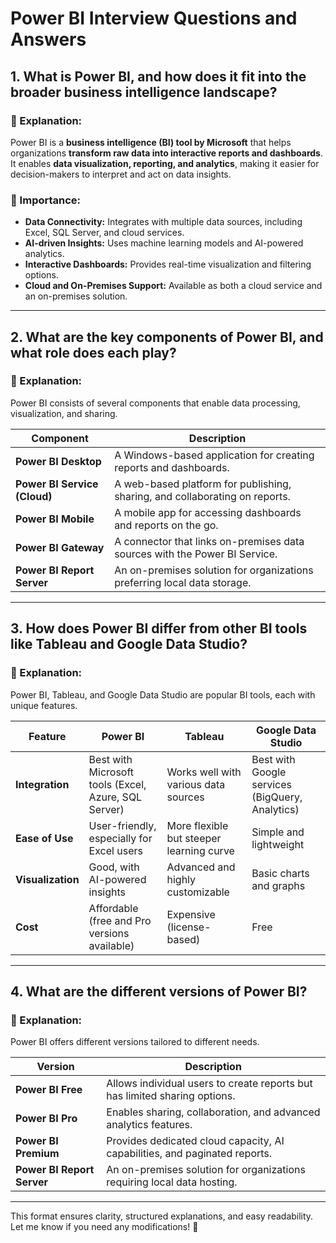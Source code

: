 # Power BI Interview Questions and Answers  

## 1. What is Power BI, and how does it fit into the broader business intelligence landscape?  

### 🔹 Explanation:  
Power BI is a **business intelligence (BI) tool by Microsoft** that helps organizations **transform raw data into interactive reports and dashboards**. It enables **data visualization, reporting, and analytics**, making it easier for decision-makers to interpret and act on data insights.  

### 🔹 Importance:  
- **Data Connectivity:** Integrates with multiple data sources, including Excel, SQL Server, and cloud services.  
- **AI-driven Insights:** Uses machine learning models and AI-powered analytics.  
- **Interactive Dashboards:** Provides real-time visualization and filtering options.  
- **Cloud and On-Premises Support:** Available as both a cloud service and an on-premises solution.  

---

## 2. What are the key components of Power BI, and what role does each play?  

### 🔹 Explanation:  
Power BI consists of several components that enable data processing, visualization, and sharing.  

| **Component** | **Description** |
|--------------|----------------|
| **Power BI Desktop** | A Windows-based application for creating reports and dashboards. |
| **Power BI Service (Cloud)** | A web-based platform for publishing, sharing, and collaborating on reports. |
| **Power BI Mobile** | A mobile app for accessing dashboards and reports on the go. |
| **Power BI Gateway** | A connector that links on-premises data sources with the Power BI Service. |
| **Power BI Report Server** | An on-premises solution for organizations preferring local data storage. |

---

## 3. How does Power BI differ from other BI tools like Tableau and Google Data Studio?  

### 🔹 Explanation:  
Power BI, Tableau, and Google Data Studio are popular BI tools, each with unique features.  

| **Feature** | **Power BI** | **Tableau** | **Google Data Studio** |
|------------|-------------|-------------|------------------------|
| **Integration** | Best with Microsoft tools (Excel, Azure, SQL Server) | Works well with various data sources | Best with Google services (BigQuery, Analytics) |
| **Ease of Use** | User-friendly, especially for Excel users | More flexible but steeper learning curve | Simple and lightweight |
| **Visualization** | Good, with AI-powered insights | Advanced and highly customizable | Basic charts and graphs |
| **Cost** | Affordable (free and Pro versions available) | Expensive (license-based) | Free |

---

## 4. What are the different versions of Power BI?  

### 🔹 Explanation:  
Power BI offers different versions tailored to different needs.  

| **Version** | **Description** |
|------------|----------------|
| **Power BI Free** | Allows individual users to create reports but has limited sharing options. |
| **Power BI Pro** | Enables sharing, collaboration, and advanced analytics features. |
| **Power BI Premium** | Provides dedicated cloud capacity, AI capabilities, and paginated reports. |
| **Power BI Report Server** | An on-premises solution for organizations requiring local data hosting. |

---

This format ensures clarity, structured explanations, and easy readability. Let me know if you need any modifications! 🚀